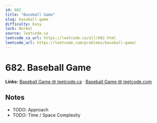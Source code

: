 ```yaml
--- 
id: 682
title: "Baseball Game"
slug: baseball-game
difficulty: Easy
lock: Normal
source: leetcode.ca
leetcode_ca_url: https://leetcode.ca/all/682.html
leetcode_url: https://leetcode.com/problems/baseball-game/
---
```


# 682. Baseball Game

**Links:** [Baseball Game @ leetcode.ca](https://leetcode.ca/all/682.html) · [Baseball Game @ leetcode.com](https://leetcode.com/problems/baseball-game/)

## Notes
- TODO: Approach
- TODO: Time / Space Complexity

